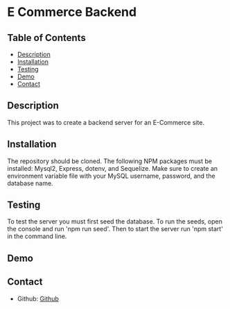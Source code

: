 # E Commerce Backend

    

  ## Table of Contents
  * [Description](#description)
  * [Installation](#instructions)
  * [Testing](#test)
  * [Demo](#demo)
  * [Contact](#contact)


  ## Description 
  This project was to create a backend server for an E-Commerce site.

  ## Installation
  The repository should be cloned.  The following NPM packages must be installed: Mysql2, Express, dotenv, and Sequelize.  Make sure to create an environment variable file with your MySQL username, password, and the database name.  

  ## Testing
  To test the server you must first seed the database. To run the seeds, open the console and run 'npm run seed'.  Then to start the server run 'npm start' in the command line.

  ## Demo
  
  ## Contact 
  - Github: [Github](https://github.com/arankin7)
